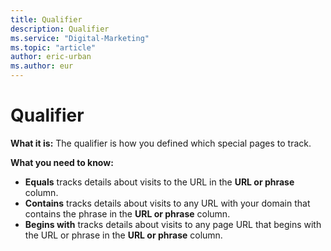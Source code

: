 ```yaml
---
title: Qualifier
description: Qualifier
ms.service: "Digital-Marketing"
ms.topic: "article"
author: eric-urban
ms.author: eur
---
```


# Qualifier

**What it is:**  The qualifier is how you defined which special pages to track.

**What you need to know:**
- **Equals** tracks details about visits to the URL in the **URL or phrase** column.
- **Contains** tracks details about visits to any URL with your domain that contains the phrase in the **URL or phrase** column.
- **Begins with** tracks details about visits to any page URL that begins with the URL or phrase in the **URL or phrase** column.


